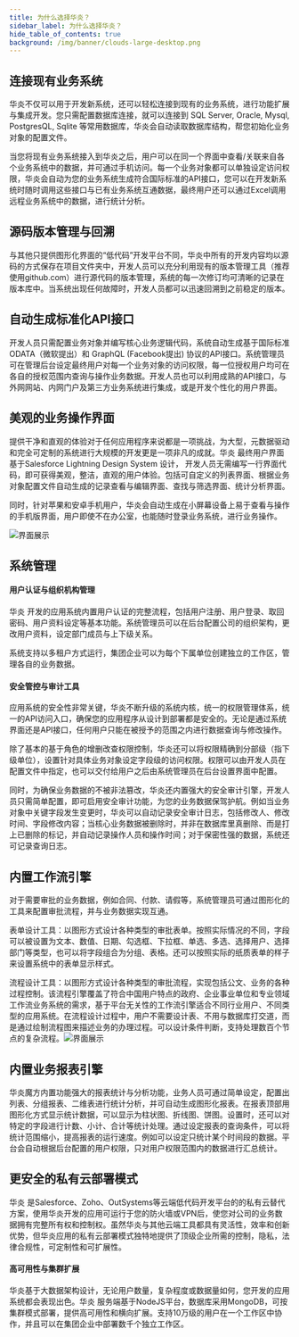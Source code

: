 ```yaml
---
title: 为什么选择华炎？
sidebar_label: 为什么选择华炎？
hide_table_of_contents: true
background: /img/banner/clouds-large-desktop.png
---
```


## 连接现有业务系统

华炎不仅可以用于开发新系统，还可以轻松连接到现有的业务系统，进行功能扩展与集成开发。您只需配置数据库连接，就可以连接到 SQL Server, Oracle, Mysql, PostgresQL, Sqlite 等常用数据库，华炎会自动读取数据库结构，帮您初始化业务对象的配置文件。

当您将现有业务系统接入到华炎之后，用户可以在同一个界面中查看/关联来自各个业务系统中的数据，并可通过手机访问。每一个业务对象都可以单独设定访问权限，华炎会自动为您的业务系统生成符合国际标准的API接口，您可以在开发新系统时随时调用这些接口与已有业务系统互通数据，最终用户还可以通过Excel调用远程业务系统中的数据，进行统计分析。

## 源码版本管理与回溯

与其他只提供图形化界面的“低代码”开发平台不同，华炎中所有的开发内容均以源码的方式保存在项目文件夹中，开发人员可以充分利用现有的版本管理工具（推荐使用github.com）进行源代码的版本管理，系统的每一次修订均可清晰的记录在版本库中。当系统出现任何故障时，开发人员都可以迅速回溯到之前稳定的版本。

## 自动生成标准化API接口

开发人员只需配置业务对象并编写核心业务逻辑代码，系统自动生成基于国际标准 ODATA（微软提出）和 GraphQL (Facebook提出) 协议的API接口。系统管理员可在管理后台设定最终用户对每一个业务对象的访问权限，每一位授权用户均可在各自的授权范围内查询与操作业务数据。开发人员也可以利用成熟的API接口，与外网网站、内网门户及第三方业务系统进行集成，或是开发个性化的用户界面。

## 美观的业务操作界面

提供干净和直观的体验对于任何应用程序来说都是一项挑战，为大型，元数据驱动和完全可定制的系统进行大规模的开发更是一项非凡的成就。华炎 最终用户界面基于Salesforce Lightning Design System 设计， 开发人员无需编写一行界面代码，即可获得美观，整洁，直观的用户体验。包括可自定义的列表界面、根据业务对象配置文件自动生成的记录查看与编辑界面、查找与筛选界面、统计分析界面。

同时，针对苹果和安卓手机用户，华炎会自动生成在小屏幕设备上易于查看与操作的手机版界面，用户即使不在办公室，也能随时登录业务系统，进行业务操作。

![界面展示](/assets/mac_ipad_iphone_list.png)
​​
## 系统管理

#### 用户认证与组织机构管理

华炎 开发的应用系统内置用户认证的完整流程，包括用户注册、用户登录、取回密码、用户资料设定等基本功能。系统管理员可以在后台配置公司的组织架构，更改用户资料，设定部门成员与上下级关系。

系统支持以多租户方式运行，集团企业可以为每个下属单位创建独立的工作区，管理各自的业务数据。

#### 安全管控与审计工具

应用系统的安全性非常关键，华炎不断升级的系统内核，统一的权限管理体系，统一的API访问入口，确保您的应用程序从设计到部署都是安全的。无论是通过系统界面还是API接口，任何用户只能在被授予的范围之内进行数据查询与修改操作。

除了基本的基于角色的增删改查权限控制，华炎还可以将权限精确到分部级（指下级单位），设置针对具体业务对象设定字段级的访问权限。权限可以由开发人员在配置文件中指定，也可以交付给用户之后由系统管理员在后台设置界面中配置。

同时，为确保业务数据的不被非法篡改，华炎还内置强大的安全审计引擎，开发人员只需简单配置，即可启用安全审计功能，为您的业务数据保驾护航。例如当业务对象中关键字段发生变更时，华炎可以自动记录安全审计日志，包括修改人、修改时间、字段修改内容；当核心业务数据被删除时，并非在数据库里真删除、而是打上已删除的标记，并自动记录操作人员和操作时间；对于保密性强的数据，系统还可记录查询日志。

## 内置工作流引擎

对于需要审批的业务数据，例如合同、付款、请假等，系统管理员可通过图形化的工具来配置审批流程，并与业务数据实现互通。

表单设计工具：以图形方式设计各种类型的审批表单。按照实际情况的不同，字段可以被设置为文本、数值、日期、勾选框、下拉框、单选、多选、选择用户、选择部门等类型，也可以将字段组合为分组、表格。还可以按照实际的纸质表单的样子来设置系统中的表单显示样式。

流程设计工具：以图形方式设计各种类型的审批流程，实现包括公文、业务的各种过程控制。该流程引擎覆盖了符合中国用户特点的政府、企业事业单位和专业领域工作流业务系统的需求，基于平台无关性的工作流引擎适合不同行业用户、不同类型的应用系统。在流程设计过程中，用户不需要设计表、不用与数据库打交道，而是通过绘制流程图来描述业务的办理过程。可以设计条件判断，支持处理数百个节点的复杂流程。
​​
![界面展示](/assets/workflow_designer.png)

## 内置业务报表引擎

华炎魔方内置功能强大的报表统计与分析功能，业务人员可通过简单设定，配置出列表、分组报表、二维表进行统计分析，并可自动生成图形化报表。在报表顶部用图形化方式显示统计数据，可以显示为柱状图、折线图、饼图。设置时，还可以对特定的字段进行计数、小计、合计等统计处理。通过设定报表的查询条件，可以将统计范围缩小，提高报表的运行速度。例如可以设定只统计某个时间段的数据。平台会自动根据后台配置的用户权限，只对用户权限范围内的数据进行汇总统计。

## 更安全的私有云部署模式

华炎 是Salesforce、Zoho、OutSystems等云端低代码开发平台的的私有云替代方案，使用华炎开发的应用可运行于您的防火墙或VPN后，使您对公司的业务数据拥有完整所有权和控制权。虽然华炎与其他云端工具都具有灵活性，效率和创新优势，但华炎应用的私有云部署模式独特地提供了顶级企业所需的控制，隐私，法律合规性，可定制性和可扩展性。

#### 高可用性与集群扩展

华炎基于大数据架构设计，无论用户数量，复杂程度或数据量如何，您开发的应用系统都会表现出色。华炎 服务端基于NodeJS平台，数据库采用MongoDB，可按集群模式部署，提供高可用性和横向扩展。支持10万级的用户在一个工作区中协作，并且可以在集团企业中部署数千个独立工作区。